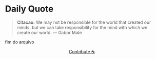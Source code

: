 # Daily Quote

> **Citacao:** We may not be responsible for the world that created our minds, but we can take responsibility for the mind with which we create our world. — Gabor Mate

fim do arquivo

<watermark-footer>
<p align="center">
  <a href="https://github.com/ruisuan/ruisuan/blob/main/contribute.md">Contribute ☕</a>
</p>
</watermark-footer>
